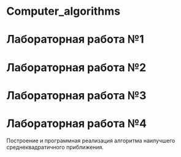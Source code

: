# Computer_algorithms
# Лабораторная работа №1
# Лабораторная работа №2
# Лабораторная работа №3
# Лабораторная работа №4
Построение и программная реализация алгоритма наилучшего среднеквадратичного приближения.